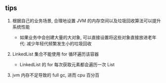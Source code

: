 ## tips

1. 根据自己的业务场景, 合理地设置 JVM 的内存空间以及垃圾回收算法可以提升系统性能

   - 如果业务中会创建大量的大对象, 可以直接设置将这些对象直接放进老年代: 减少年轻代频繁发生小的垃圾回收

2. LinkedList 集合不能使用 for 循环遍历该容器

   - LinkedList 的 for 每次获取元素都会遍历一次 List

3. jvm 内存不足导致的 full gc, 进而 cpu 百分百

